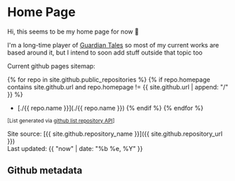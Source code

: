 # Home Page
Hi, this seems to be my home page for now 🙂

I'm a long-time player of [Guardian Tales](https://guardian-tales.fandom.com/wiki/) so most of my current works are based around it, but I intend to soon add stuff outside that topic too

Current github pages sitemap:

<ul class="gh-pages-list">
    <!-- script output -->
</ul>

{% for repo in site.github.public_repositories %}
	{% if repo.homepage contains site.github.url
	and repo.homepage != {{ site.github.url | append: "/" }}
	%}
* [./{{ repo.name }}](./{{ repo.name }})
	{% endif %}
{% endfor %}

<small>

[List generated via [github list repository API](https://docs.github.com/en/rest/repos/repos?apiVersion=2022-11-28#list-repositories-for-the-authenticated-user)]

</small>

<div class="footer border-top border-gray-light mt-5 pt-3 text-right text-gray">

Site source: [{{ site.github.repository_name }}]({{ site.github.repository_url }})\
Last updated: {{ "now" | date: "%b %e, %Y" }}

</div>

## Github metadata

<!-- {{ site.github.public_repositories | where: "homepage", "" }} -->
